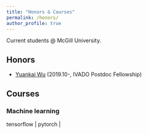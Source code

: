 ```yaml
---
title: "Honors & Courses"
permalink: /honors/
author_profile: true
---
```



Current students @ McGill University.

## Honors
* [Yuankai Wu](https://kaimaoge.github.io/-blog/) (2019.10-, IVADO Postdoc Fellowship)

## Courses

### Machine learning

tensorflow  |  pytorch | 

